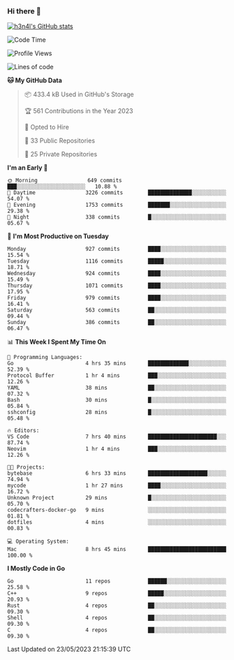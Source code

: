 ### Hi there 👋

[![h3n4l's GitHub stats](https://github-readme-stats.vercel.app/api?username=h3n4l&count_private=true&show_icons=true&theme=radical)](https://github.com/h3n4l/github-readme-stats)

<!--START_SECTION:waka-->
![Code Time](http://img.shields.io/badge/Code%20Time-1%2C236%20hrs%2055%20mins-blue)

![Profile Views](http://img.shields.io/badge/Profile%20Views-0-blue)

![Lines of code](https://img.shields.io/badge/From%20Hello%20World%20I%27ve%20Written-3.0%20million%20lines%20of%20code-blue)

**🐱 My GitHub Data** 

> 📦 433.4 kB Used in GitHub's Storage 
 > 
> 🏆 561 Contributions in the Year 2023
 > 
> 💼 Opted to Hire
 > 
> 📜 33 Public Repositories 
 > 
> 🔑 25 Private Repositories 
 > 
**I'm an Early 🐤** 

```text
🌞 Morning                649 commits         ███░░░░░░░░░░░░░░░░░░░░░░   10.88 % 
🌆 Daytime                3226 commits        ██████████████░░░░░░░░░░░   54.07 % 
🌃 Evening                1753 commits        ███████░░░░░░░░░░░░░░░░░░   29.38 % 
🌙 Night                  338 commits         █░░░░░░░░░░░░░░░░░░░░░░░░   05.67 % 
```
📅 **I'm Most Productive on Tuesday** 

```text
Monday                   927 commits         ████░░░░░░░░░░░░░░░░░░░░░   15.54 % 
Tuesday                  1116 commits        █████░░░░░░░░░░░░░░░░░░░░   18.71 % 
Wednesday                924 commits         ████░░░░░░░░░░░░░░░░░░░░░   15.49 % 
Thursday                 1071 commits        ████░░░░░░░░░░░░░░░░░░░░░   17.95 % 
Friday                   979 commits         ████░░░░░░░░░░░░░░░░░░░░░   16.41 % 
Saturday                 563 commits         ██░░░░░░░░░░░░░░░░░░░░░░░   09.44 % 
Sunday                   386 commits         ██░░░░░░░░░░░░░░░░░░░░░░░   06.47 % 
```


📊 **This Week I Spent My Time On** 

```text
💬 Programming Languages: 
Go                       4 hrs 35 mins       █████████████░░░░░░░░░░░░   52.39 % 
Protocol Buffer          1 hr 4 mins         ███░░░░░░░░░░░░░░░░░░░░░░   12.26 % 
YAML                     38 mins             ██░░░░░░░░░░░░░░░░░░░░░░░   07.32 % 
Bash                     30 mins             █░░░░░░░░░░░░░░░░░░░░░░░░   05.84 % 
sshconfig                28 mins             █░░░░░░░░░░░░░░░░░░░░░░░░   05.48 % 

🔥 Editors: 
VS Code                  7 hrs 40 mins       ██████████████████████░░░   87.74 % 
Neovim                   1 hr 4 mins         ███░░░░░░░░░░░░░░░░░░░░░░   12.26 % 

🐱‍💻 Projects: 
bytebase                 6 hrs 33 mins       ███████████████████░░░░░░   74.94 % 
mycode                   1 hr 27 mins        ████░░░░░░░░░░░░░░░░░░░░░   16.72 % 
Unknown Project          29 mins             █░░░░░░░░░░░░░░░░░░░░░░░░   05.70 % 
codecrafters-docker-go   9 mins              ░░░░░░░░░░░░░░░░░░░░░░░░░   01.81 % 
dotfiles                 4 mins              ░░░░░░░░░░░░░░░░░░░░░░░░░   00.83 % 

💻 Operating System: 
Mac                      8 hrs 45 mins       █████████████████████████   100.00 % 
```

**I Mostly Code in Go** 

```text
Go                       11 repos            ██████░░░░░░░░░░░░░░░░░░░   25.58 % 
C++                      9 repos             █████░░░░░░░░░░░░░░░░░░░░   20.93 % 
Rust                     4 repos             ██░░░░░░░░░░░░░░░░░░░░░░░   09.30 % 
Shell                    4 repos             ██░░░░░░░░░░░░░░░░░░░░░░░   09.30 % 
C                        4 repos             ██░░░░░░░░░░░░░░░░░░░░░░░   09.30 % 
```




 Last Updated on 23/05/2023 21:15:39 UTC
<!--END_SECTION:waka-->

